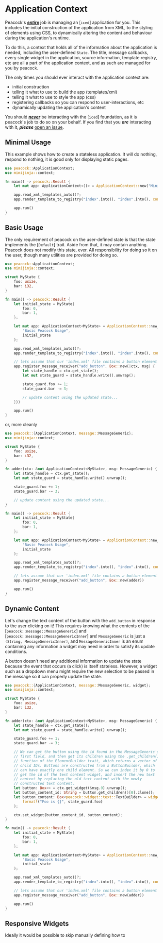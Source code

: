 
# Application Context

Peacock's <ins>***entire***</ins> job is managing an [`iced`] application for you. This includes
the initial construction of the application from XML, to the styling of elements using CSS,
to dynamically altering the content and behaviour during the application's runtime.

To do this, a context that holds all of the information about the application is needed, including
the user-defined `State`. The title, message callbacks, every single widget in the application,
source information, template registry, etc are all a part of the application context, and as such
are managed for you by peacock.

The only times you should ever interact with the application context are:
- initial construction
- telling it what to use to build the app (templates/xml)
- telling it what to use to style the app (css)
- registering callbacks so you can respond to user-interactions, etc
- dynamically updating the application's content

You should <ins>***never***</ins> be interacting with the [`iced`] foundation, as it is peacock's
job to do so on your behalf. If you find that you ***are*** interacting with it, ***please***
<ins>[open an issue](https://github.com/nucleus-labs/peacock/issues/new)</ins>.

## Minimal Usage

This example shows how to create a stateless application. It will do nothing, respond to nothing,
it is good only for displaying static pages.

```rs
use peacock::ApplicationContext;
use minijinja::context;

fn main() -> peacock::Result {
    let mut app: ApplicationContext<()> = ApplicationContext::new("Minimal Peacock Usage");

    app.read_xml_templates_auto()?;
    app.render_template_to_registry("index".into(), "index".into(), context!{})?;

    app.run()
}
```

## Basic Usage

The only requirement of peacock on the user-defined state is that the state implements the [`Default`]
trait. Aside from that, it may contain anything. Peacock does not modify this state, ever. All
responsibility for doing so it on the user, though many utilities are provided for doing so.

```rs
use peacock::ApplicationContext;
use minijinja::context;

struct MyState {
    foo: usize,
    bar: i32,
}

fn main() -> peacock::Result {
    let initial_state = MyState{
        foo: 0,
        bar: 1,
    };

    let mut app: ApplicationContext<MyState> = ApplicationContext::new_with_state(
        "Basic Peacock Usage",
        initial_state
    );

    app.read_xml_templates_auto()?;
    app.render_template_to_registry("index".into(), "index".into(), context!{})?;

    // lets assume that our 'index.xml' file contains a button element with id 'add_button'!
    app.register_message_receiver("add_button", Box::new(|ctx, msg| {
        let state_handle = ctx.get_state();
        let mut state_guard = state_handle.write().unwrap();

        state_guard.foo += 1;
        state_guard.bar -= 3;

        // update content using the updated state...
    }))

    app.run()
}
```

or, more cleanly

```rs
use peacock::{ApplicationContext, message::MessageGeneric};
use minijinja::context;

struct MyState {
    foo: usize,
    bar: i32,
}

fn adder(ctx: &mut ApplicationContext<MyState>, msg: MessageGeneric) {
    let state_handle = ctx.get_state();
    let mut state_guard = state_handle.write().unwrap();

    state_guard.foo += 1;
    state_guard.bar -= 3;

    // update content using the updated state...
}

fn main() -> peacock::Result {
    let initial_state = MyState{
        foo: 0,
        bar: 1,
    };

    let mut app: ApplicationContext<MyState> = ApplicationContext::new_with_state(
        "Basic Peacock Usage",
        initial_state
    );

    app.read_xml_templates_auto()?;
    app.render_template_to_registry("index".into(), "index".into(), context!{})?;

    // lets assume that our 'index.xml' file contains a button element with id 'add_button'!
    app.register_message_receiver("add_button", Box::new(adder))

    app.run()
}
```

## Dynamic Content

Let's change the text content of the button with the `add_button` in response to the user
clicking on it! This requires knowing what the contents of the [`peacock::message::MessageGeneric`]
and [`peacock::message::MessageGenericInner`] are! `MessageGeneric` is just a
`(String, MessageGenericInner)`, and `MessageGenericInner` is an enum containing any information
a widget may need in order to satisfy its update conditions.

A button doesn't need any additional information to update the state because the event that occurs
(a click) is itself stateless. However, a widget such as a dropdown menu might require the new
selection to be passed in the message so it can properly update the state.

```rs
use peacock::{ApplicationContext, message::MessageGeneric, widget};
use minijinja::context;

struct MyState {
    foo: usize,
    bar: i32,
}

fn adder(ctx: &mut ApplicationContext<MyState>, msg: MessageGeneric) {
    let state_handle = ctx.get_state();
    let mut state_guard = state_handle.write().unwrap();

    state_guard.foo += 1;
    state_guard.bar -= 3;

    // We can get the button using the id found in the MessageGeneric's
    // first field, and then get its children using the .get_children()
    // function of the ElementBuilder trait, which returns a vector of
    // child IDs. Buttons are constructed from a ButtonBuilder, which
    // can have exactly one child element. So we can index it by 0 to
    // get the id of the text content widget, and insert the new text
    // content by replacing the old text content with the newly
    // constructed text content.
    let button: Box<> = ctx.get_widget(&msg.0).unwrap();
    let button_content_id: String = button.get_children()[0].clone();
    let button_content: Box<peacock::widget::text::TextBuilder> = widget::text::TextBuilder::new(
        format!("Foo is {}", state_guard.foo)
    );

    ctx.set_widget(button_content_id, button_content);
}

fn main() -> peacock::Result {
    let initial_state = MyState{
        foo: 0,
        bar: 1,
    };

    let mut app: ApplicationContext<MyState> = ApplicationContext::new_with_state(
        "Basic Peacock Usage",
        initial_state
    );

    app.read_xml_templates_auto()?;
    app.render_template_to_registry("index".into(), "index".into(), context!{})?;

    // lets assume that our 'index.xml' file contains a button element with id 'add_button'!
    app.register_message_receiver("add_button", Box::new(adder))

    app.run()
}
```

## Responsive Widgets

Ideally it would be possible to skip manually defining how to 
